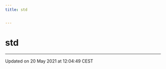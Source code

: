 ```yaml
---
title: std


---
```


# std


























-------------------------------

Updated on 20 May 2021 at 12:04:49 CEST